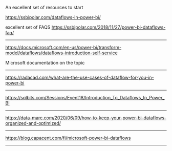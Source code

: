 An excellent set of resources to start 

https://ssbipolar.com/dataflows-in-power-bi/

excellent set of FAQS
https://ssbipolar.com/2018/11/27/power-bi-dataflows-faq/


---

https://docs.microsoft.com/en-us/power-bi/transform-model/dataflows/dataflows-introduction-self-service

Microsoft documentation on the topic

---

https://radacad.com/what-are-the-use-cases-of-dataflow-for-you-in-power-bi

---

https://sqlbits.com/Sessions/Event18/Introduction_To_Dataflows_In_Power_BI

---

https://data-marc.com/2020/06/09/how-to-keep-your-power-bi-dataflows-organized-and-optimized/

---

https://blog.capacent.com/fi/microsoft-power-bi-dataflows

---


